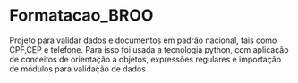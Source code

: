 # Formatacao_BROO
Projeto para validar dados e documentos em padrão nacional, tais como CPF,CEP e telefone. Para isso foi usada a tecnologia python, com aplicação de conceitos de orientação a objetos, expressões regulares e importação de módulos para validação de dados
